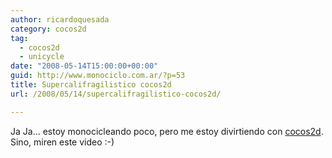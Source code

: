 ```yaml
---
author: ricardoquesada
category: cocos2d
tag:
  - cocos2d
  - unicycle
date: "2008-05-14T15:00:00+00:00"
guid: http://www.monociclo.com.ar/?p=53
title: Supercalifragilistico cocos2d
url: /2008/05/14/supercalifragilistico-cocos2d/

---
```

Ja Ja... estoy monocicleando poco, pero me estoy divirtiendo con [cocos2d](http://cocos2d.org/).  
Sino, miren este video :-)
